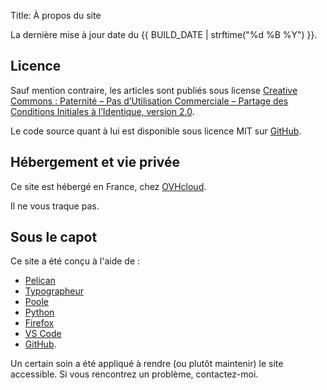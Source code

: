 Title: À propos du site

La dernière mise à jour date du {{ BUILD_DATE | strftime("%d %B %Y") }}.

## Licence

Sauf mention contraire, les articles sont publiés sous license [Creative Commons : Paternité – Pas d’Utilisation Commerciale – Partage des Conditions Initiales à l’Identique, version 2.0](http://creativecommons.org/licenses/by-nc-sa/2.0/fr/legalcode).

Le code source quant à lui est disponible sous licence MIT sur [GitHub](https://github.com/mlcdf/www).

## Hébergement et vie privée

Ce site est hébergé en France, chez [OVHcloud](https://www.ovhcloud.com/fr/).

Il ne vous traque pas.

## Sous le capot

Ce site a été conçu à l'aide de :

- [Pelican](https://docs.getpelican.com/en/latest/index.html)
- [Typographeur](https://github.com/brunobord/typographeur/)
- [Poole](https://getpoole.com/)
- [Python](https://python.org/)
- [Firefox](https://www.mozilla.org/fr/firefox/)
- [VS Code](https://code.visualstudio.com/)
- [GitHub](https://github.com/).

Un certain soin a été appliqué à rendre (ou plutôt maintenir) le site accessible. Si vous rencontrez un problème, contactez-moi.
